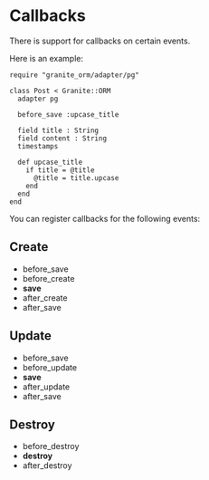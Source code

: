 # Callbacks

There is support for callbacks on certain events.

Here is an example:

```text
require "granite_orm/adapter/pg"

class Post < Granite::ORM
  adapter pg

  before_save :upcase_title

  field title : String
  field content : String
  timestamps

  def upcase_title
    if title = @title
      @title = title.upcase
    end
  end
end
```

You can register callbacks for the following events:

## Create

* before\_save
* before\_create
* **save**
* after\_create
* after\_save

## Update

* before\_save
* before\_update
* **save**
* after\_update
* after\_save

## Destroy

* before\_destroy
* **destroy**
* after\_destroy

